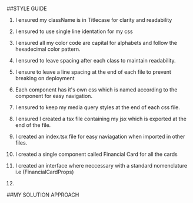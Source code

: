 ##STYLE GUIDE 

1. I ensured my className is in Titlecase for clarity and readability
2. I ensured to use single line identation for my css
3. I ensured all my color code are capital for alphabets and follow the hexadecimal color pattern.
4. I ensured to leave spacing after each class to maintain readability.
5. I ensure to leave a line spacing at the end of each file to prevent breaking on deployment
6. Each component has it's own css which is named according to the component for easy navigation.
7. I ensured to keep my media query styles at the end of each css file.

8. I ensured I created a tsx file containing my jsx which is exported at the end of the file.
9. I created an index.tsx file for easy naviagation when imported in other files.
10. I created a single component called Financial Card for all the cards 
11. I created an interface where neccessary with a standard nomenclature i.e (FinancialCardProps)
12. 

##MY SOLUTION APPROACH